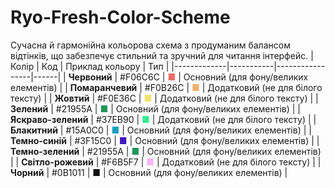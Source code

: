 # Ryo-Fresh-Color-Scheme
Сучасна й гармонійна кольорова схема з продуманим балансом відтінків, що забезпечує стильний та зручний для читання інтерфейс.
| Колір       | Код       | Приклад кольору | Тип |
|-------------|-----------|-----------------|------|
| **Червоний** | #F06C6C   | <span style="color:#F06C6C;">■</span> | Основний (для фону/великих елементів) |
| **Помаранчевий** | #F0B26C   | <span style="color:#F0B26C;">■</span> | Додатковий (не для білого тексту) |
| **Жовтий**   | #F0E36C   | <span style="color:#F0E36C;">■</span> | Додатковий (не для білого тексту) |
| **Зелений**  | #21955A   | <span style="color:#21955A;">■</span> | Основний (для фону/великих елементів) |
| **Яскраво-зелений** | #37EB90   | <span style="color:#37EB90;">■</span> | Додатковий (не для білого тексту) |
| **Блакитний**  | #15A0C0   | <span style="color:#15A0C0;">■</span> | Основний (для фону/великих елементів) |
| **Темно-синій** | #3F15C0   | <span style="color:#3F15C0;">■</span> | Основний (для фону/великих елементів) |
| **Темно-зелений** | #21955A   | <span style="color:#21955A;">■</span> | Основний (для фону/великих елементів) |
| **Світло-рожевий** | #F6B5F7   | <span style="color:#F6B5F7;">■</span> | Додатковий (не для білого тексту) |
| **Чорний**   | #0B1011   | <span style="color:#0B1011;">■</span> | Основний (для фону/великих елементів) |

